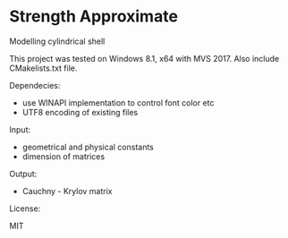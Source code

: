 # Strength Approximate

Modelling cylindrical shell

This project was tested on Windows 8.1, x64 with MVS 2017.
Also include CMakelists.txt file.

Dependecies:

- use WINAPI implementation to control font color etc
- UTF8 encoding of existing files


Input:

- geometrical and physical constants
- dimension of matrices

Output:

- Cauchny - Krylov matrix

License:

MIT
